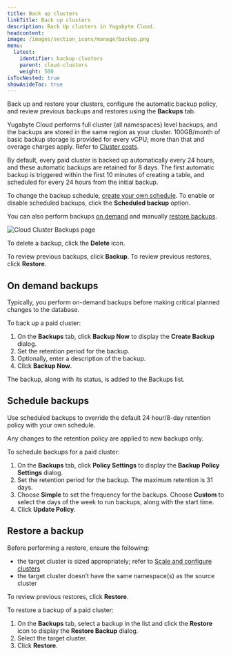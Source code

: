 ```yaml
---
title: Back up clusters
linkTitle: Back up clusters
description: Back Up clusters in Yugabyte Cloud.
headcontent:
image: /images/section_icons/manage/backup.png
menu:
  latest:
    identifier: backup-clusters
    parent: cloud-clusters
    weight: 500
isTocNested: true
showAsideToc: true
---
```


Back up and restore your clusters, configure the automatic backup policy, and review previous backups and restores using the **Backups** tab.

Yugabyte Cloud performs full cluster (all namespaces) level backups, and the backups are stored in the same region as your cluster. 100GB/month of basic backup storage is provided for every vCPU; more than that and overage charges apply. Refer to [Cluster costs](../../cloud-admin/cloud-billing-costs/).

By default, every paid cluster is backed up automatically every 24 hours, and these automatic backups are retained for 8 days. The first automatic backup is triggered within the first 10 minutes of creating a table, and scheduled for every 24 hours from the initial backup. 

To change the backup schedule, [create your own schedule](#schedule-backups). To enable or disable scheduled backups, click the **Scheduled backup** option.

You can also perform backups [on demand](#on-demand-backups) and manually [restore backups](#restore-a-backup).

![Cloud Cluster Backups page](/images/yb-cloud/cloud-clusters-backups.png)

To delete a backup, click the **Delete** icon.

To review previous backups, click **Backup**. To review previous restores, click **Restore**.

## On demand backups

Typically, you perform on-demand backups before making critical planned changes to the database.

To back up a paid cluster:

1. On the **Backups** tab, click **Backup Now** to display the **Create Backup** dialog.
1. Set the retention period for the backup.
1. Optionally, enter a description of the backup.
1. Click **Backup Now**.

The backup, along with its status, is added to the Backups list.

## Schedule backups

Use scheduled backups to override the default 24 hour/8-day retention policy with your own schedule.

Any changes to the retention policy are applied to new backups only.

To schedule backups for a paid cluster:

1. On the **Backups** tab, click **Policy Settings** to display the **Backup Policy Settings** dialog.
1. Set the retention period for the backup. The maximum retention is 31 days.
1. Choose **Simple** to set the frequency for the backups. Choose **Custom** to select the days of the week to run backups, along with the start time.
1. Click **Update Policy**.

## Restore a backup

Before performing a restore, ensure the following:

- the target cluster is sized appropriately; refer to [Scale and configure clusters](../configure-clusters/)
- the target cluster doesn’t have the same namespace(s) as the source cluster

To review previous restores, click **Restore**.

To restore a backup of a paid cluster:

1. On the **Backups** tab, select a backup in the list and click the **Restore** icon to display the **Restore Backup** dialog.
1. Select the target cluster.
1. Click **Restore**.
